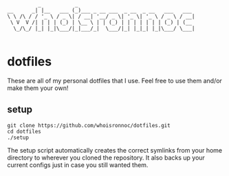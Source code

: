 ```
          _           _                                      
__      _| |__   ___ (_)___ _ __ ___  _ __  _ __   ___   ___ 
\ \ /\ / / '_ \ / _ \| / __| '__/ _ \| '_ \| '_ \ / _ \ / __|
 \ V  V /| | | | (_) | \__ \ | | (_) | | | | | | | (_) | (__ 
  \_/\_/ |_| |_|\___/|_|___/_|  \___/|_| |_|_| |_|\___/ \___|
                                                             
```

# dotfiles
These are all of my personal dotfiles that I use.
Feel free to use them and/or make them your own!

## setup
```
git clone https://github.com/whoisronnoc/dotfiles.git
cd dotfiles
./setup
```
The setup script automatically creates the correct symlinks from your home directory to wherever you cloned the repository.
It also backs up your current configs just in case you still wanted them.
